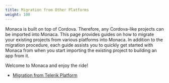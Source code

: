 ```yaml
---
title: Migration from Other Platforms
weight: 100
---
```


Monaca is built on top of Cordova. Therefore, any Cordova-like projects can be imported into Monaca. This page provides guides on how to migrate your existing projects from various platforms into Monaca. In addition to the migration procedure, each guide assists you to quickly get started with Monaca from when you start importing the existing project to building an app from it. 

Welcome to Monaca and enjoy the ride!

- [Migration from Telerik Platform](telerik_migration)

